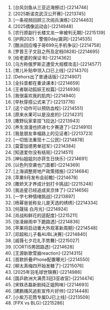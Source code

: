 
1. [台风剑鱼从三亚近海擦过]-[2214746]
1. [2025斯诺克武汉公开赛]-[2213745]
1. [一条视频回顾三次阅兵演练]-[2214463]
1. [2025偶像运动会]-[2214948]
1. [农行原副行长楼文龙一审被判无期]-[2215139]
1. [护网2025：警惕0day漏洞]-[2214535]
1. [酷派回应嘎子哥699元手机争议]-[2214758]
1. [罗晋王子文目之所及定档0828]-[2214695]
1. [给老婆的保证书]-[2214362]
1. [乌方称俄罗斯正遭受大规模攻击]-[2214577]
1. [育儿补贴申领入口已上线]-[2214370]
1. [Dehors出了普通话版]-[2214907]
1. [全抖音都在重读课本]-[2214659]
1. [王者联动狐妖王权篇]-[2214936]
1. [我很喜欢我的肌肉]-[2214940]
1. [早秋穿搭公式来了]-[2213776]
1. [这个动作可以预防血栓]-[2214551]
1. [原来水果可以是没皮的]-[2214231]
1. [撒野玩家拿捏飞拉达]-[2213943]
1. [养生浪漫也挤进七夕赛道了]-[2214910]
1. [我是朋友幸福路上的见证者]-[2213723]
1. [一切皆法重现十二公民]-[2214878]
1. [莫雷加德男单冠军]-[2214384]
1. [知道爱你没有结局]-[2214511]
1. [神仙姐姐刘亦菲生日快乐]-[2214691]
1. [以色列空袭也门首都]-[2214369]
1. [上海调整房地产政策措施]-[2214684]
1. [苹果9月发布会前瞻]-[2214678]
1. [撒娇天才养成计划打卡挑战]-[2215248]
1. [我追星已经追成吴京体了]-[2214656]
1. [一字七种情绪挑战]-[2213897]
1. [杨幂爸爸称女儿是天选的绣绣]-[2214334]
1. [何晟铭 白月光]-[2214924]
1. [肖战和鲜花的适配度]-[2215211]
1. [张凌赫雨中下跪路透]-[2214836]
1. [苹果将启动重大外观革新周期]-[2214548]
1. [邓超和儿子看AUBL决赛]-[2214840]
1. [戚薇七夕花礼手势舞]-[2215027]
1. [CORTIS男团路透]-[2214628]
1. [王源新歌雪崩reaction]-[2214315]
1. [首款折叠iPhone配置曝光]-[2214550]
1. [柳太真梅四开始发糖了]-[2215076]
1. [2025年羽毛球世锦赛]-[2214986]
1. [国乒欧洲大满贯3冠3亚收官]-[2214474]
1. [宋轶丞磊新剧纯正姐狗味]-[2214693]
1. [建鹏捕风追影宣传片好帅]-[2214448]
1. [小紫万花筒专属DJ已上线]-[2213509]
1. [FPX vs BLG]-[2215286]